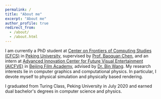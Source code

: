 ```yaml
---
permalink: /
title: "About me"
excerpt: "About me"
author_profile: true
redirect_from: 
  - /about/
  - /about.html
---
```


I am currently a PhD student at [Center on Frontiers of Computing Studies (CFCS)](http://cfcs.pku.edu.cn/) in [Peking University](https://www.pku.edu.cn/), supervised by [Prof. Baoquan Chen](https://cfcs.pku.edu.cn/baoquan/), and an intern at [Advanced Innovation Center for Future Visual Entertainment (AICFVE)](http://fve.bfa.edu.cn/) in [Beijing Film Academy](http://www.bfa.edu.cn/), advised by [Dr. Bin Wang](https://binwangbfa.github.io/). My research interests lie in computer graphics and computational physics. In particular, I devote myself to physical simulation and physically based rendering.

I graduated from Turing Class, Peking University in July 2020 and earned dual bachelor's degrees in computer science and physics.
